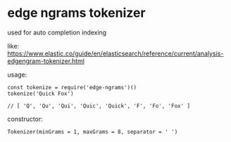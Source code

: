 edge ngrams tokenizer
=============

used for auto completion indexing

like: https://www.elastic.co/guide/en/elasticsearch/reference/current/analysis-edgengram-tokenizer.html

usage:
```
const tokenize = require('edge-ngrams')()
tokenize('Quick Fox')

// [ 'Q', 'Qu', 'Qui', 'Quic', 'Quick', 'F', 'Fo', 'Fox' ]
```

constructor:
```
Tokenizer(minGrams = 1, maxGrams = 8, separator = ' ')
```

